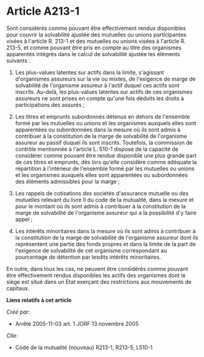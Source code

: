 # Article A213-1

Sont considérés comme pouvant être effectivement rendus disponibles pour couvrir la solvabilité ajustée des mutuelles ou
unions participantes visées à l'article R. 213-1 et des mutuelles ou unions visées à l'article R. 213-5, et comme pouvant
être pris en compte au titre des organismes apparentés intégrés dans le calcul de solvabilité ajustée les éléments suivants :

1. Les plus-values latentes sur actifs dans la limite, s'agissant d'organismes assureurs sur la vie ou mixtes, de l'exigence
de marge de solvabilité de l'organisme assureur à l'actif duquel ces actifs sont inscrits. Au-delà, les plus-values latentes
sur actifs de ces organismes assureurs ne sont prises en compte qu'une fois déduits les droits à participations des assurés ;

2. Les titres et emprunts subordonnés détenus en dehors de l'ensemble formé par les mutuelles ou unions et les organismes
auxquels elles sont apparentées ou subordonnées dans la mesure où ils sont admis à contribuer à la constitution de la marge
de solvabilité de l'organisme assureur au passif duquel ils sont inscrits. Toutefois, la commission de contrôle mentionnée à
l'article L. 510-1 dispose de la capacité de considérer comme pouvant être rendue disponible une plus grande part de ces
titres et emprunts, dès lors qu'elle considère comme adéquate la répartition à l'intérieur de l'ensemble formé par les
mutuelles ou unions et les organismes auxquels elles sont apparentées ou subordonnées des éléments admissibles pour la
marge ;

3. Les rappels de cotisations des sociétés d'assurance mutuelle ou des mutuelles relevant du livre II du code de la
mutualité, dans la mesure et pour le montant où ils sont admis à contribuer à la constitution de la marge de solvabilité de
l'organisme assureur qui a la possibilité d'y faire appel ;

4. Les intérêts minoritaires dans la mesure où ils sont admis à contribuer à la constitution de la marge de solvabilité de
l'organisme assureur dont ils représentent une partie des fonds propres et dans la limite de la part de l'exigence de
solvabilité de cet organisme correspondant au pourcentage de détention par lesdits intérêts minoritaires.

En outre, dans tous les cas, ne peuvent être considérés comme pouvant être effectivement rendus disponibles les actifs des
organismes dont le siège est situé dans un Etat exerçant des restrictions aux mouvements de capitaux.

**Liens relatifs à cet article**

_Créé par_:

  - Arrêté 2005-11-03 art. 1 JORF 13 novembre 2005

_Cite_:

  - Code de la mutualité (nouveau) R213-1, R213-5, L510-1
